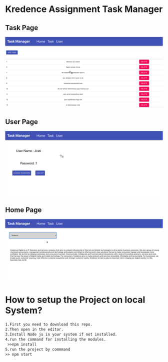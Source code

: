 # Kredence Assignment Task Manager 

## Task Page
![Preview ](./src/images/task.png)

## User Page
![Preview ](./src/images/user.png)

## Home Page
![Preview ](./src/images/home.png)



# How to setup the Project on local System?
    1.First you need to download this repo.
    2.Then open in the editor.
    3.Install Node js in your system if not installed.
    4.run the command for installing the modules.
     >>npm install
    5.run the project by commmand
    >> npm start

